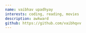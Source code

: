 ```yaml
---
name: vaibhav upadhyay
interests: coding, reading, movies
description: awkward
github: https://github.com/vaibhqvv
---
```

